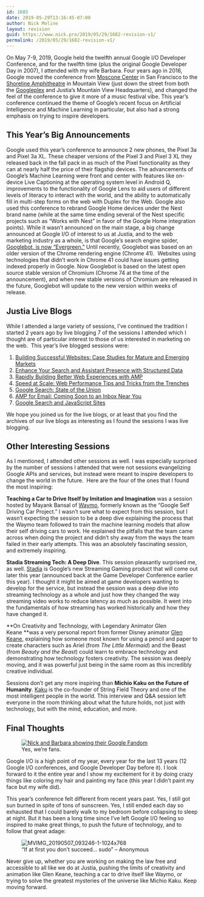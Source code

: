 ```yaml
---
id: 1685
date: 2019-05-29T13:16:45-07:00
author: Nick Moline
layout: revision
guid: https://www.nick.pro/2019/05/29/1682-revision-v1/
permalink: /2019/05/29/1682-revision-v1/
---
```

On May 7-9, 2019, Google held the twelfth annual Google I/O Developer Conference, and for the twelfth time (plus the original Google Developer Day in 2007), I attended with my wife Barbara. Four years ago in 2016, Google moved the conference from [Moscone Center](https://en.wikipedia.org/wiki/Moscone_Center) in San Francisco to the [Shoreline Amphitheatre](https://en.wikipedia.org/wiki/Shoreline_Amphitheatre) in Mountain View (just down the street from both the [Googleplex](https://en.wikipedia.org/wiki/Googleplex) and Justia&#8217;s Mountain View Headquarters), and changed the feel of the conference to give it more of a music festival vibe. This year&#8217;s conference continued the theme of Google&#8217;s recent focus on Artificial Intelligence and Machine Learning in particular, but also had a strong emphasis on trying to inspire developers. 

## This Year&#8217;s Big Announcements

Google used this year&#8217;s conference to announce 2 new phones, the Pixel 3a and Pixel 3a XL. These cheaper versions of the Pixel 3 and Pixel 3 XL they released back in the fall pack in as much of the Pixel functionality as they can at nearly half the price of their flagship devices. The advancements of Google&#8217;s Machine Learning were front and center with features like on-device Live Captioning at the operating system level in Android Q, improvements to the functionality of Google Lens to aid users of different levels of literacy to interact with the world, and the ability to automatically fill in multi-step forms on the web with Duplex for the Web. Google also used this conference to rebrand Google Home devices under the Nest brand name (while at the same time ending several of the Nest specific projects such as &#8220;Works with Nest&#8221; in favor of the Google Home integration points). While it wasn&#8217;t announced on the main stage, a big change announced at Google I/O of interest to us at Justia, and to the web marketing industry as a whole, is that Google&#8217;s search engine spider, [Googlebot, is now &#8220;Evergreen.&#8221;](https://webmasters.googleblog.com/2019/05/the-new-evergreen-googlebot.html) Until recently, Googlebot was based on an older version of the Chrome rendering engine (Chrome 41).&nbsp; Websites using technologies that didn&#8217;t work in Chrome 41 could have issues getting indexed properly in Google. Now Googlebot is based on the latest open source stable version of Chromium (Chrome 74 at the time of the announcement), and when new stable versions of Chromium are released in the future, Googlebot will update to the new version within weeks of release. 

## Justia Live Blogs

While I attended a large variety of sessions, I&#8217;ve continued the tradition I started 2 years ago by live blogging 7 of the sessions I attended which I thought are of particular interest to those of us interested in marketing on the web.&nbsp; This year&#8217;s live blogged sessions were: 

  1. [Building Successful Websites: Case Studies for Mature and Emerging Markets](https://onward.justia.com/2019/05/07/building-successful-websites-case-studies-for-mature-and-emerging-markets-io19-live-blogs/)
  2. [Enhance Your Search and Assistant Presence with Structured Data](https://onward.justia.com/2019/05/08/enhance-your-search-and-assistant-presence-with-structured-data-io19-live-blogs/)
  3. [Rapidly Building Better Web Experiences with AMP](https://onward.justia.com/2019/05/08/rapidly-building-better-web-experiences-with-amp-io19-live-blogs/)
  4. [Speed at Scale: Web Performance Tips and Tricks from the Trenches](https://onward.justia.com/2019/05/08/speed-at-scale-web-performance-tips-and-tricks-from-the-trenches-io19-live-blogs/)
  5. [Google Search: State of the Union](https://onward.justia.com/2019/05/09/google-search-state-of-the-union-io19-live-blogs/)
  6. [AMP for Email: Coming Soon to an Inbox Near You](https://onward.justia.com/2019/05/09/amp-for-email-coming-soon-to-an-inbox-near-you/)
  7. [Google Search and JavaScript Sites](https://onward.justia.com/2019/05/09/google-search-and-javascript-sites-io19-live-blogs/)

We hope you joined us for the live blogs, or at least that you find the archives of our live blogs as interesting as I found the sessions I was live blogging. 

## Other Interesting Sessions

As I mentioned, I attended other sessions as well. I was especially surprised by the number of sessions I attended that were not sessions evangelizing Google APIs and services, but instead were meant to inspire developers to change the world in the future.  Here are the four of the ones that I found the most inspiring: <figure class="wp-block-embed-youtube wp-block-embed is-type-video is-provider-youtube wp-embed-aspect-16-9 wp-has-aspect-ratio">

<div class="wp-block-embed__wrapper">
  <span class="embed-youtube" style="text-align:center; display: block;"></span>
</div></figure> 

**Teaching a Car to Drive Itself by Imitation and Imagination** was a session hosted by Mayank Bansal of [Waymo](https://waymo.com/), formerly known as the &#8220;Google Self Driving Car Project.&#8221; I wasn&#8217;t sure what to expect from this session, but I wasn&#8217;t expecting the session to be a deep dive explaining the process that the Waymo team followed to train the machine learning models that allow their self driving cars to work. He explained the pitfalls that the team came across when doing the project and didn&#8217;t shy away from the ways the team failed in their early attempts. This was an absolutely fascinating session, and extremely inspiring. <figure class="wp-block-embed-youtube wp-block-embed is-type-video is-provider-youtube wp-embed-aspect-16-9 wp-has-aspect-ratio">

<div class="wp-block-embed__wrapper">
  <span class="embed-youtube" style="text-align:center; display: block;"></span>
</div></figure> 

**Stadia Streaming Tech: A Deep Dive**. This session pleasantly surprised me, as well. [Stadia](https://store.google.com/us/magazine/stadia?hl=en-US) is Google&#8217;s new Streaming Gaming product that will come out later this year (announced back at the Game Developer Conference earlier this year). I thought it might be aimed at game developers wanting to develop for the service, but instead the session was a deep dive into streaming technology as a whole and just how they changed the way streaming video works to reduce latency as much as possible. It went into the fundamentals of how streaming has worked historically and how they have changed it. <figure class="wp-block-embed-youtube wp-block-embed is-type-video is-provider-youtube wp-embed-aspect-16-9 wp-has-aspect-ratio">

<div class="wp-block-embed__wrapper">
  <span class="embed-youtube" style="text-align:center; display: block;"></span>
</div></figure> 

**On Creativity and Technology, with Legendary Animator Glen Keane **was a very personal report from former Disney animator [Glen Keane](https://en.wikipedia.org/wiki/Glen_Keane), explaining how someone most known for using a pencil and paper to create characters such as Ariel (from _The Little Mermaid_) and the Beast (from _Beauty and the Beast_) could learn to embrace technology and demonstrating how technology fosters creativity. The session was deeply moving, and it was powerful just being in the same room as this incredibly creative individual. <figure class="wp-block-embed-youtube wp-block-embed is-type-video is-provider-youtube wp-embed-aspect-16-9 wp-has-aspect-ratio">

<div class="wp-block-embed__wrapper">
  <span class="embed-youtube" style="text-align:center; display: block;"></span>
</div></figure> 

Sessions don&#8217;t get any more inspiring than **Michio Kaku on the Future of Humanity**. [Kaku](https://en.wikipedia.org/wiki/Michio_Kaku) is the co-founder of String Field Theory and one of the most intelligent people in the world. This interview and Q&A session left everyone in the room thinking about what the future holds, not just with technology, but with the mind, education, and more. 

## Final Thoughts

<div class="wp-block-image">
  <figure class="alignright"><a href="https://i2.wp.com/onward.justia.com/wp-content/uploads/2019/05/MVIMG_20190507_083220-1-e1559038561228.jpg?ssl=1"><img src="https://i2.wp.com/www.nick.pro/wp-content/uploads/sites/4/2019/05/MVIMG_20190507_083220-1-300x225.jpg?resize=300%2C225&#038;ssl=1" alt="Nick and Barbara showing their Google Fandom" class="wp-image-1684" data-recalc-dims="1" /></a><figcaption>Yes, we&#8217;re fans.</figcaption></figure>
</div>

Google I/O is a high point of my year, every year for the last 13 years (12 Google I/O conferences, and Google Developer Day before it). I look forward to it the entire year and I show my excitement for it by doing crazy things like coloring my hair and painting my face (this year I didn&#8217;t paint my face but my wife did). 

This year&#8217;s conference felt different from recent years past. Yes, I still got sun burned in spite of tons of sunscreen. Yes, I still ended each day so exhausted that I could barely walk to my bedroom before collapsing to sleep at night. But it has been a long time since I&#8217;ve left Google I/O feeling so inspired to make great things, to push the future of technology, and to follow that great adage: 

<div class="wp-block-image size-full wp-image-9242">
  <figure class="aligncenter"><img src="https://i2.wp.com/nick.holodeck3.com/wp-content/uploads/sites/4/2019/05/MVIMG_20190507_093246-1.jpg?resize=760%2C570" alt="MVIMG_20190507_093246-1-1024x768" class="wp-image-1683" srcset="https://i2.wp.com/nick.holodeck3.com/wp-content/uploads/sites/4/2019/05/MVIMG_20190507_093246-1.jpg?resize=1024%2C768 1024w, https://i2.wp.com/nick.holodeck3.com/wp-content/uploads/sites/4/2019/05/MVIMG_20190507_093246-1.jpg?resize=300%2C225 300w, https://i2.wp.com/nick.holodeck3.com/wp-content/uploads/sites/4/2019/05/MVIMG_20190507_093246-1.jpg?resize=768%2C576 768w, https://i2.wp.com/nick.holodeck3.com/wp-content/uploads/sites/4/2019/05/MVIMG_20190507_093246-1.jpg?resize=1200%2C900 1200w, https://i2.wp.com/nick.holodeck3.com/wp-content/uploads/sites/4/2019/05/MVIMG_20190507_093246-1.jpg?w=1520 1520w, https://i2.wp.com/nick.holodeck3.com/wp-content/uploads/sites/4/2019/05/MVIMG_20190507_093246-1.jpg?w=2280 2280w" sizes="(max-width: 760px) 100vw, 760px" data-recalc-dims="1" /><figcaption>&#8220;If at first you don&#8217;t succeed&#8230; sudo&#8221; &#8211; Anonymous</figcaption></figure>
</div>

Never give up, whether you are working on making the law free and accessible to all like we do at Justia, pushing the limits of creativity and animation like Glen Keane, teaching a car to drive itself like Waymo, or trying to solve the greatest mysteries of the universe like Michio Kaku. Keep moving forward.